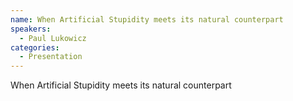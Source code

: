 ```yaml
--- 
name: When Artificial Stupidity meets its natural counterpart 
speakers: 
  - Paul Lukowicz
categories:
  - Presentation
---
```


When Artificial Stupidity meets its natural counterpart